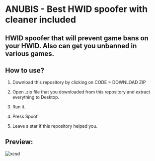 # ANUBIS - Best HWID spoofer with cleaner included

## HWID spoofer that will prevent game bans on your HWID. Also can get you unbanned in various games.

## How to use? 

1. Download this repository by clicking on CODE > DOWNLOAD ZIP

2. Open .zip file that you downloaded from this repository and extract everything to Desktop. 

3. Run it.

4. Press Spoof.

5. Leave a star if this repository helped you.

## Preview:

![xcsd](https://i.imgur.com/VGwSvX1.png)
